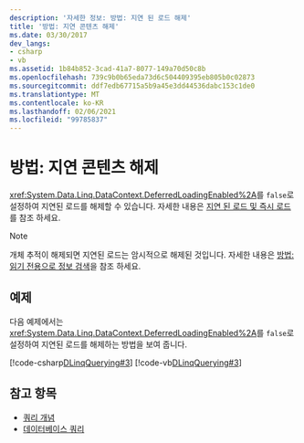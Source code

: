 ```yaml
---
description: '자세한 정보: 방법: 지연 된 로드 해제'
title: '방법: 지연 콘텐츠 해제'
ms.date: 03/30/2017
dev_langs:
- csharp
- vb
ms.assetid: 1b84b852-3cad-41a7-8077-149a70d50c8b
ms.openlocfilehash: 739c9b0b65eda73d6c504409395eb805b0c02873
ms.sourcegitcommit: ddf7edb67715a5b9a45e3dd44536dabc153c1de0
ms.translationtype: MT
ms.contentlocale: ko-KR
ms.lasthandoff: 02/06/2021
ms.locfileid: "99785837"
---
```

# <a name="how-to-turn-off-deferred-loading"></a>방법: 지연 콘텐츠 해제

<xref:System.Data.Linq.DataContext.DeferredLoadingEnabled%2A>를 `false`로 설정하여 지연된 로드를 해제할 수 있습니다. 자세한 내용은 [지연 된 로드 및 즉시 로드](deferred-versus-immediate-loading.md)를 참조 하세요.  
  
> [!NOTE]
> 개체 추적이 해제되면 지연된 로드는 암시적으로 해제된 것입니다. 자세한 내용은 [방법: 읽기 전용으로 정보 검색](how-to-retrieve-information-as-read-only.md)을 참조 하세요.  
  
## <a name="example"></a>예제  

 다음 예제에서는 <xref:System.Data.Linq.DataContext.DeferredLoadingEnabled%2A>를 `false`로 설정하여 지연된 로드를 해제하는 방법을 보여 줍니다.  
  
 [!code-csharp[DLinqQuerying#3](../../../../../../samples/snippets/csharp/VS_Snippets_Data/DLinqQuerying/cs/Program.cs#3)]
 [!code-vb[DLinqQuerying#3](../../../../../../samples/snippets/visualbasic/VS_Snippets_Data/DLinqQuerying/vb/Module1.vb#3)]  
  
## <a name="see-also"></a>참고 항목

- [쿼리 개념](query-concepts.md)
- [데이터베이스 쿼리](querying-the-database.md)
